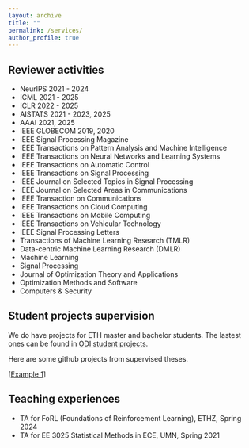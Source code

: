 ```yaml
---
layout: archive
title: ""
permalink: /services/
author_profile: true
---
```



Reviewer activities
----
- NeurIPS 2021 - 2024
- ICML 2021 - 2025
- ICLR 2022 - 2025
- AISTATS 2021 - 2023, 2025
- AAAI 2021, 2025
- IEEE GLOBECOM 2019, 2020
- IEEE Signal Processing Magazine
- IEEE Transactions on Pattern Analysis and Machine Intelligence
- IEEE Transactions on Neural Networks and Learning Systems
- IEEE Transactions on Automatic Control
- IEEE Transactions on Signal Processing
- IEEE Journal on Selected Topics in Signal Processing
- IEEE Journal on Selected Areas in Communications
- IEEE Transaction on Communications 
- IEEE Transactions on Cloud Computing
- IEEE Transactions on Mobile Computing
- IEEE Transactions on Vehicular Technology
- IEEE Signal Processing Letters
- Transactions of Machine Learning Research (TMLR)
- Data-centric Machine Learning Research (DMLR)
- Machine Learning
- Signal Processing
- Journal of Optimization Theory and Applications
- Optimization Methods and Software
- Computers & Security



Student projects supervision
----
We do have projects for ETH master and bachelor students. The lastest ones can be found in [ODI student projects](https://odi.inf.ethz.ch/ThesisProjects).

Here are some github projects from supervised theses. 

[[Example 1](https://github.com/lk-eg/Computationally-Efficient-SAM)]



Teaching experiences 
----
- TA for FoRL (Foundations of Reinforcement Learning), ETHZ, Spring 2024
- TA for EE 3025 Statistical Methods in ECE, UMN, Spring 2021

